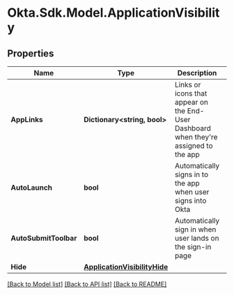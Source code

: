 # Okta.Sdk.Model.ApplicationVisibility

## Properties

Name | Type | Description | Notes
------------ | ------------- | ------------- | -------------
**AppLinks** | **Dictionary&lt;string, bool&gt;** | Links or icons that appear on the End-User Dashboard when they&#39;re assigned to the app | [optional] 
**AutoLaunch** | **bool** | Automatically signs in to the app when user signs into Okta | [optional] 
**AutoSubmitToolbar** | **bool** | Automatically sign in when user lands on the sign-in page | [optional] 
**Hide** | [**ApplicationVisibilityHide**](ApplicationVisibilityHide.md) |  | [optional] 

[[Back to Model list]](../README.md#documentation-for-models) [[Back to API list]](../README.md#documentation-for-api-endpoints) [[Back to README]](../README.md)

